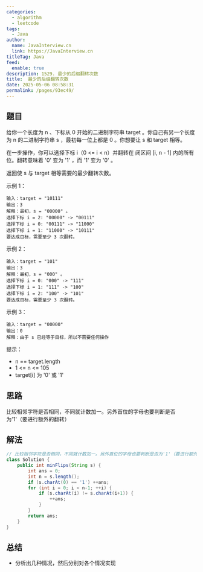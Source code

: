 ```yaml
---
categories: 
  - algorithm
  - leetcode
tags: 
  - Java
author: 
  name: JavaInterview.cn
  link: https://JavaInterview.cn
titleTag: Java
feed: 
  enable: true
description: 1529. 最少的后缀翻转次数
title:  最少的后缀翻转次数
date: 2025-05-06 08:58:31
permalink: /pages/93ec49/
---
```


## 题目

给你一个长度为 n 、下标从 0 开始的二进制字符串 target 。你自己有另一个长度为 n 的二进制字符串 s ，最初每一位上都是 0 。你想要让 s 和 target 相等。

在一步操作，你可以选择下标 i（0 <= i < n）并翻转在 闭区间 [i, n - 1] 内的所有位。翻转意味着 '0' 变为 '1' ，而 '1' 变为 '0' 。

返回使 s 与 target 相等需要的最少翻转次数。



示例 1：

    输入：target = "10111"
    输出：3
    解释：最初，s = "00000" 。
    选择下标 i = 2: "00000" -> "00111"
    选择下标 i = 0: "00111" -> "11000"
    选择下标 i = 1: "11000" -> "10111"
    要达成目标，需要至少 3 次翻转。
示例 2：

    输入：target = "101"
    输出：3
    解释：最初，s = "000" 。
    选择下标 i = 0: "000" -> "111"
    选择下标 i = 1: "111" -> "100"
    选择下标 i = 2: "100" -> "101"
    要达成目标，需要至少 3 次翻转。
示例 3：

    输入：target = "00000"
    输出：0
    解释：由于 s 已经等于目标，所以不需要任何操作


提示：

* n == target.length
* 1 <= n <= 105
* target[i] 为 '0' 或 '1'

## 思路

比较相邻字符是否相同，不同就计数加一。另外首位的字母也要判断是否为'1'（要进行额外的翻转）

## 解法
```java
// 比较相邻字符是否相同，不同就计数加一。另外首位的字母也要判断是否为'1'（要进行额外的翻转）
class Solution {
    public int minFlips(String s) {
        int ans = 0;
        int n = s.length();
        if (s.charAt(0) == '1') ++ans;
        for (int i = 0; i < n-1; ++i) {
            if (s.charAt(i) != s.charAt(i+1)) {
                ++ans;
            }
        }
        return ans;
    }
}

```

## 总结

- 分析出几种情况，然后分别对各个情况实现 
